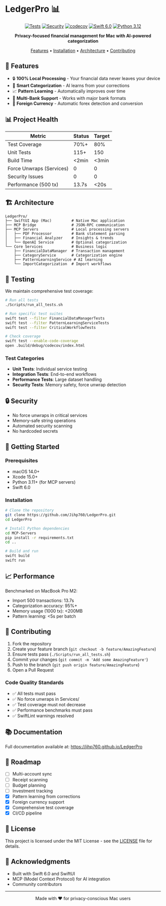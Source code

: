 # LedgerPro 📊

<div align="center">

[![Tests](https://github.com/Jihp760/LedgerPro/actions/workflows/test.yml/badge.svg)](https://github.com/Jihp760/LedgerPro/actions/workflows/test.yml)
[![Security](https://github.com/Jihp760/LedgerPro/actions/workflows/security.yml/badge.svg)](https://github.com/Jihp760/LedgerPro/actions/workflows/security.yml)
[![codecov](https://codecov.io/gh/Jihp760/LedgerPro/branch/main/graph/badge.svg)](https://codecov.io/gh/Jihp760/LedgerPro)
[![Swift 6.0](https://img.shields.io/badge/Swift-6.0-orange.svg)](https://swift.org)
[![Python 3.12](https://img.shields.io/badge/Python-3.12-blue.svg)](https://python.org)

**Privacy-focused financial management for Mac with AI-powered categorization**

[Features](#features) • [Installation](#installation) • [Architecture](#architecture) • [Contributing](#contributing)

</div>

## 🚀 Features

- 🔒 **100% Local Processing** - Your financial data never leaves your device
- 🤖 **Smart Categorization** - AI learns from your corrections
- 📈 **Pattern Learning** - Automatically improves over time
- 🏦 **Multi-Bank Support** - Works with major bank formats
- 💱 **Foreign Currency** - Automatic forex detection and conversion

## 📊 Project Health

| Metric | Status | Target |
|--------|--------|--------|
| Test Coverage | 70%+ | 80% |
| Unit Tests | 115+ | 150 |
| Build Time | <2min | <3min |
| Force Unwraps (Services) | 0 | 0 |
| Security Issues | 0 | 0 |
| Performance (500 tx) | 13.7s | <20s |

## 🏗️ Architecture

```
LedgerPro/
├── SwiftUI App (Mac)         # Native Mac application
├── MCP Bridge                # JSON-RPC communication
├── MCP Servers               # Local processing servers
│   ├── PDF Processor         # Bank statement parsing
│   ├── Financial Analyzer    # Insights & trends
│   └── OpenAI Service        # Optional categorization
└── Core Services             # Business logic
    ├── FinancialDataManager  # Transaction management
    ├── CategoryService       # Categorization engine
    ├── PatternLearningService # AI learning
    └── ImportCategorization  # Import workflows
```

## 🧪 Testing

We maintain comprehensive test coverage:

```bash
# Run all tests
./Scripts/run_all_tests.sh

# Run specific test suites
swift test --filter FinancialDataManagerTests
swift test --filter PatternLearningServiceTests
swift test --filter CriticalWorkflowTests

# Check coverage
swift test --enable-code-coverage
open .build/debug/codecov/index.html
```

### Test Categories

- **Unit Tests**: Individual service testing
- **Integration Tests**: End-to-end workflows
- **Performance Tests**: Large dataset handling
- **Security Tests**: Memory safety, force unwrap detection

## 🔒 Security

- No force unwraps in critical services
- Memory-safe string operations
- Automated security scanning
- No hardcoded secrets

## 🚀 Getting Started

### Prerequisites

- macOS 14.0+
- Xcode 15.0+
- Python 3.11+ (for MCP servers)
- Swift 6.0

### Installation

```bash
# Clone the repository
git clone https://github.com/Jihp760/LedgerPro.git
cd LedgerPro

# Install Python dependencies
cd MCP-Servers
pip install -r requirements.txt
cd ..

# Build and run
swift build
swift run
```

## 📈 Performance

Benchmarked on MacBook Pro M2:

- Import 500 transactions: 13.7s
- Categorization accuracy: 95%+
- Memory usage (1000 tx): <200MB
- Pattern learning: <5s per batch

## 🤝 Contributing

1. Fork the repository
2. Create your feature branch (`git checkout -b feature/AmazingFeature`)
3. Ensure tests pass (`./Scripts/run_all_tests.sh`)
4. Commit your changes (`git commit -m 'Add some AmazingFeature'`)
5. Push to the branch (`git push origin feature/AmazingFeature`)
6. Open a Pull Request

### Code Quality Standards

- ✅ All tests must pass
- ✅ No force unwraps in Services/
- ✅ Test coverage must not decrease
- ✅ Performance benchmarks must pass
- ✅ SwiftLint warnings resolved

## 📚 Documentation

Full documentation available at: https://jihp760.github.io/LedgerPro

## 🎯 Roadmap

- [ ] Multi-account sync
- [ ] Receipt scanning
- [ ] Budget planning
- [ ] Investment tracking
- [x] Pattern learning from corrections
- [x] Foreign currency support
- [x] Comprehensive test coverage
- [x] CI/CD pipeline

## 📄 License

This project is licensed under the MIT License - see the [LICENSE](LICENSE) file for details.

## 🙏 Acknowledgments

- Built with Swift 6.0 and SwiftUI
- MCP (Model Context Protocol) for AI integration
- Community contributors

---

<div align="center">
Made with ❤️ for privacy-conscious Mac users
</div>